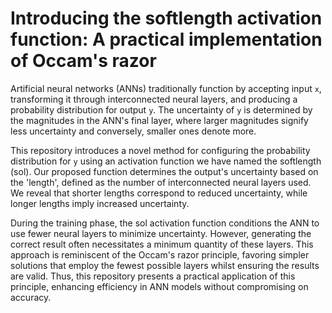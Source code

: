 # Introducing the softlength activation function: A practical implementation of Occam's razor

Artificial neural networks (ANNs) traditionally function by accepting input `x`, transforming it through interconnected neural layers, and producing a probability distribution for output `y`. The uncertainty of `y` is determined by the magnitudes in the ANN's final layer, where larger magnitudes signify less uncertainty and conversely, smaller ones denote more.

This repository introduces a novel method for configuring the probability distribution for `y` using an activation function we have named the softlength (sol). Our proposed function determines the output's uncertainty based on the 'length', defined as the number of interconnected neural layers used. We reveal that shorter lengths correspond to reduced uncertainty, while longer lengths imply increased uncertainty.

During the training phase, the sol activation function conditions the ANN to use fewer neural layers to minimize uncertainty. However, generating the correct result often necessitates a minimum quantity of these layers. This approach is reminiscent of the Occam's razor principle, favoring simpler solutions that employ the fewest possible layers whilst ensuring the results are valid. Thus, this repository presents a practical application of this principle, enhancing efficiency in ANN models without compromising on accuracy.
